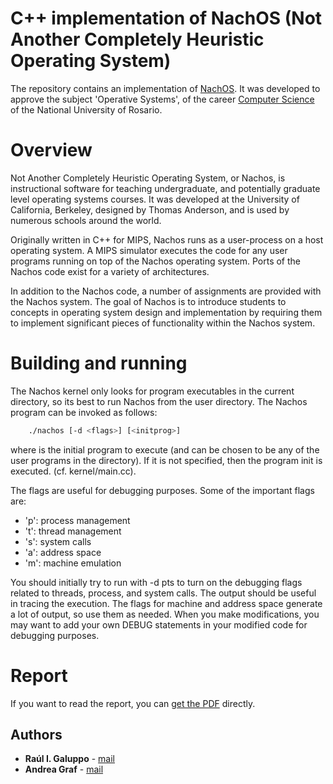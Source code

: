 C++ implementation of NachOS (Not Another Completely Heuristic Operating System)
================================================================================
The repository contains an implementation of [NachOS](https://homes.cs.washington.edu/~tom/nachos/). It was developed to approve the subject 'Operative Systems', of the career [Computer Science](https://dcc.fceia.unr.edu.ar/es/lcc) of the National University of Rosario.

# Overview

Not Another Completely Heuristic Operating System, or Nachos, is instructional software for teaching undergraduate, and potentially graduate level operating systems courses. It was developed at the University of California, Berkeley, designed by Thomas Anderson, and is used by numerous schools around the world.

Originally written in C++ for MIPS, Nachos runs as a user-process on a host operating system. A MIPS simulator executes the code for any user programs running on top of the Nachos operating system. Ports of the Nachos code exist for a variety of architectures.

In addition to the Nachos code, a number of assignments are provided with the Nachos system. The goal of Nachos is to introduce students to concepts in operating system design and implementation by requiring them to implement significant pieces of functionality within the Nachos system.

# Building and running

The Nachos kernel only looks for program executables in the current directory, so its best to run Nachos from the user directory. The Nachos program can be invoked as follows:

```bash
    ./nachos [-d <flags>] [<initprog>]
```

where <initprog> is the initial program to execute (and can be chosen to be any of the user programs in the directory). If it is not specified, then the program init is executed. (cf. kernel/main.cc).

The flags are useful for debugging purposes. Some of the important flags are:

- 'p': process management
- 't': thread management
- 's': system calls
- 'a': address space
- 'm': machine emulation 

You should initially try to run with -d pts to turn on the debugging flags related to threads, process, and system calls. The output should be useful in tracing the execution. The flags for machine and address space generate a lot of output, so use them as needed. When you make modifications, you may want to add your own DEBUG statements in your modified code for debugging purposes.

# Report

If you want to read the report, you can [get the PDF](https://github.com/rgaluppo/nachos/blob/master/informe/Informe%20final.pdf) directly.

## Authors

* **Raúl I. Galuppo** - [mail](mailto:raul.i.galuppo@gmail.com)
* **Andrea Graf** - [mail](mailto:andreagraf.lcc@gmail.com)
